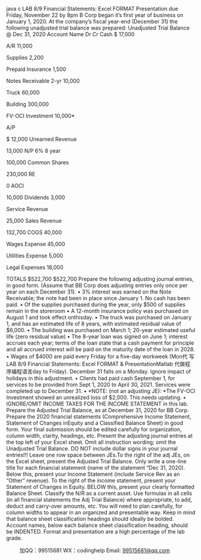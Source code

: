 java c
LAB 8/9
Financial Statements: Excel FORMAT  Presentation
due Friday, November 22 by 8pm
B Corp began it’s first year   of   business   on January   1,   2020.      At   the   company’s   fiscal year-end   (December   31)   the   following   unadjusted trial balance was   prepared:
Unadjusted   Trial Balance @ Dec 31, 2020
Account   Name
Dr
Cr
Cash
$   17,000
   
A/R
11,000
   
Supplies
2,200
   
Prepaid Insurance
1,500
   
Notes Receivable 2-yr
10,000
   
Truck
60,000
   
Building
300,000
   
FV-OCI Investment
10,000*
   
A/P
   
$   12,000
Unearned Revenue
   
13,000
N/P   6%   8   year
   
100,000
Common Shares
   
230,000
RE
   
0
AOCI
   
10,000
Dividends
3,000
   
Service Revenue
   
25,000
Sales Revenue
   
132,700
COGS
40,000
   
Wages Expense
45,000
   
Utilities Expense
5,000
   
Legal Expenses
18,000
   
TOTALS
$522,700
$522,700
Prepare the following adjusting journal entries,   in good form.      (Assume   that   BB   Corp   does   adjusting   entries   only   once per year on   each   December 31).
•             3%   interest   was   earned   on   the   Note   Receivable;   the   note   had   been   in   place   since   January   1.   No   cash   has   been   paid.
•             Of   the   supplies   purchased   during   the   year,   only   $500   of   supplies   remain   in   the   storeroom
•             A 12-month   insurance   policy   was   purchased   on   August   1   and   took   effect   onthisday.
•             The truck   was   purchased   on   January   1,   and   has   an   estimated   life   of   8   years,   with   estimated   residual   value   of   $6,000.
•             The   building was   purchased   on   March   1;   20-year   estimated   useful   life   (zero   residual   value)
•             The   8-year   loan was   signed   on   June   1;   interest   accrues   each   year;   terms   of   the   loan   state   that   a   cash   payment   for   principle   and   all accrued interest will   be   paid   on the maturity   date   of   the   loan   in   2028.
•             Wages   of   $4000   are   paid   every   Friday for   a five-day   workweek   (Mon代 写LAB 8/9 Financial Statements: Excel FORMAT & PresentationMatlab
代做程序编程语言day   to   Friday).      December   31 falls   on   a   Monday.   Ignore   impact of holidays   in this   adjustment.
•          Clients   had paid   cash   September   1,   for   services   to   be   provided   from   Sept   1,   2020   to April   30,   2021.   Services   were   completed   up   to   December 31.
•          *NOTE: (not   an   adjusting JE):      *The   FV-OCI   Investment   showed   an   unrealized   loss   of   $2,000.   This   needs   updating.
•          IGNORE/OMIT   INCOME   TAXES   FOR THE   INCOME   STATEMENT   in   this   lab.
Prepare   the   Adjusted   Trial   Balance, as   at   December   31, 2020 for   BB   Corp.   Prepare   the   2020   financial   statements       (Comprehensive   Income Statement, Statement of Changes inEquity   and   a   Classified   Balance   Sheet)   in   good   form.
Your   final submission should be edited carefully   for organization, column   width, clarity, headings, etc.
Present   the   adjusting   journal   entries   at   the   top   left   of   your   Excel   sheet.    Omit   all   instruction   wording; omit   the Unadjusted Trial Balance.   DO NOT   include dollar   signs in   your   journal entries!!! Leave one   row   space   between   JEs.To   the right of   the adj JEs, on   the Excel sheet, present   the   Adjusted   Trial Balance.   Only   write a one-line   title   for each   financial   statement   (name   of   the   statement      “Dec   31, 2020).   Below   this, present   your   Income   Statement   (include       Service Rev as an “Other” revenue).   To   the right of   the income statement, present   your Statement of Changes in   Equity.   BELOW   this, present   your clearly   formatted Balance Sheet. Classify   the N/R as a current asset.   Use   formulas   in all cells (in all   financial statements    the   Adj   Trial Balance)   where appropriate, to add, deduct and carry-over   amounts, etc.   You   will need   to plan carefully,   for column   widths   to appear in an organized and presentable   way. Keep   in   mind   that   balance   sheet   classification   headings   should   ideally   be   bolded.   Account   names, below   each   balance   sheet classification heading, should be INDENTED. Format and presentation are a high percentage of   the lab grade.







         
加QQ：99515681  WX：codinghelp  Email: 99515681@qq.com
